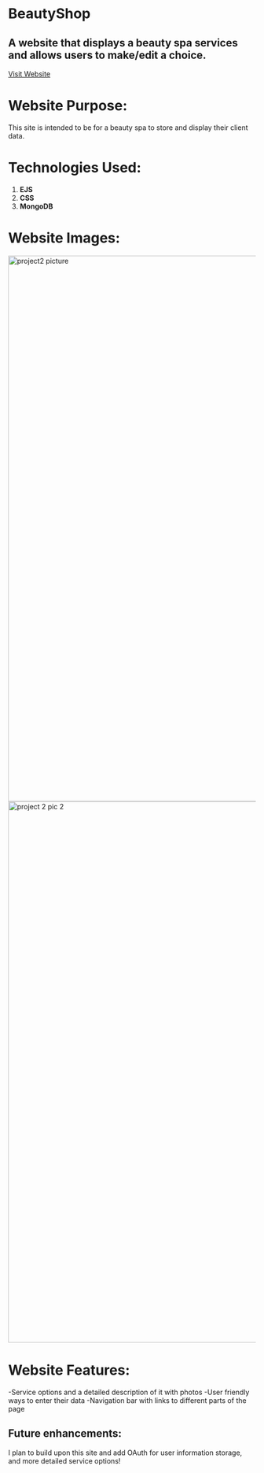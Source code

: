 # BeautyShop

## A website that displays a beauty spa services and allows users to make/edit a choice. 


[Visit Website](https://beautybar.herokuapp.com/)

# Website Purpose:
This site is intended to be for a  beauty spa to store and display their client data.


# Technologies Used:

1. **EJS**
2. **CSS**
3. **MongoDB**



# Website Images:

<img width="1109" alt="project2 picture" src="https://user-images.githubusercontent.com/110190777/190539283-16df898e-21a0-4041-a5da-08706519d328.png">


<img width="1100" alt="project 2 pic 2" src="https://user-images.githubusercontent.com/110190777/190539321-1a6939ef-b15c-4285-b11b-e9a3691d5c4a.png">


# Website Features:

-Service options and a detailed description of it with photos
-User friendly ways to enter their data
-Navigation bar with links to different parts of the page



## Future enhancements:

I plan to build upon this site and add OAuth for user information storage, and more detailed service options!
